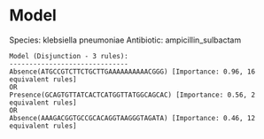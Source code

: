 
# Model

Species: klebsiella pneumoniae
Antibiotic: ampicillin_sulbactam

```
Model (Disjunction - 3 rules):
------------------------------
Absence(ATGCCGTCTTCTGCTTGAAAAAAAAAACGGG) [Importance: 0.96, 16 equivalent rules]
OR
Presence(GCAGTGTTATCACTCATGGTTATGGCAGCAC) [Importance: 0.56, 2 equivalent rules]
OR
Absence(AAAGACGGTGCCGCACAGGTAAGGGTAGATA) [Importance: 0.46, 12 equivalent rules]

```


